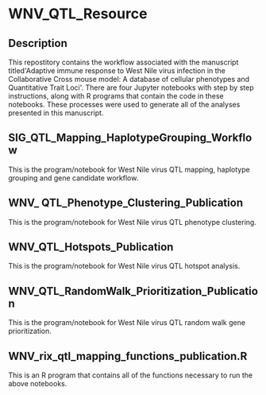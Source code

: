 
# WNV_QTL_Resource
## Description

 This repostitory contains the workflow associated with the manuscript titled'Adaptive immune response to West Nile virus infection in the Collaborative Cross mouse model: A database of cellular phenotypes and Quantitative Trait Loci'. There are four Jupyter notebooks with step by step instructions, along with R programs that contain the code in these notebooks. These processes were used to generate all of the analyses presented in this manuscript.

## SIG_QTL_Mapping_HaplotypeGrouping_Workflow
This is the program/notebook for West Nile virus QTL mapping, haplotype grouping and gene candidate workflow. 

## WNV_ QTL_Phenotype_Clustering_Publication
This is the program/notebook for West Nile virus QTL phenotype clustering.

## WNV_QTL_Hotspots_Publication
This is the program/notebook for West Nile virus QTL hotspot analysis.

## WNV_QTL_RandomWalk_Prioritization_Publication
This is the program/notebook for West Nile virus QTL random walk gene prioritization.

## WNV_rix_qtl_mapping_functions_publication.R
This is an R program that contains all of the functions necessary to run the above notebooks.



 
